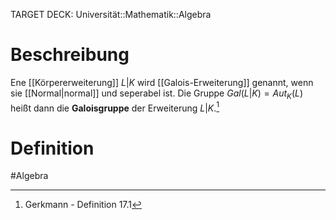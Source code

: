 TARGET DECK: Universität::Mathematik::Algebra

# Beschreibung
Ene [[Körpererweiterung]] $L|K$ wird [[Galois-Erweiterung]] genannt, wenn sie [[Normal|normal]] und seperabel ist. Die Gruppe $Gal(L|K) = Aut_K(L)$ heißt dann die **Galoisgruppe** der Erweiterung $L|K$.[^1]


# Definition

[^1]: Gerkmann - Definition 17.1


#Algebra 


